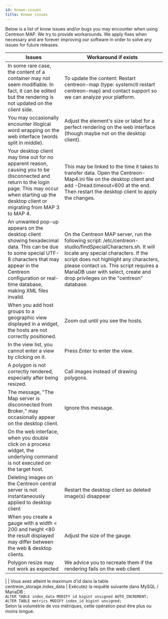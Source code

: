 ```yaml
---
id: known-issues
title: Known issues
---
```


Below is a list of know issues and/or bugs you may encounter when using
Centreon MAP. We try to provide workarounds. We apply fixes when
necessary and are forever improving our software in order to solve any
issues for future releases.

| Issues                                                                                                                                                                                                                     | Workaround if exists                                                                                                                                                                                                                                                                                                    |
|----------------------------------------------------------------------------------------------------------------------------------------------------------------------------------------------------------------------------|-------------------------------------------------------------------------------------------------------------------------------------------------------------------------------------------------------------------------------------------------------------------------------------------------------------------------|
| In some rare case, the content of a container may not seem modifiable. In fact, it can be edited but the rendering is not updated on the client side.                                                                      | To update the content: Restart centreon-map (type: systemctl restart centreon-map) and contact support so we can analyze your platform.                                                                                                                                                                                 |
| You may occasionally encounter illogical word wrapping on the web interface (words split in middle).                                                                                                                       | Adjust the element's size or label for a perfect rendering on the web interface (though maybe not on the desktop client).                                                                                                                                                                                               |
| Your desktop client may time out for no apparent reason, causing you to be disconnected and return to the login page. This may occur when starting up the desktop client or migrating from MAP 3 to MAP 4.                 | This may be linked to the time it takes to transfer data. Open the Centreon-Map4.ini file on the desktop client and add -Dread.timeout=600 at the end. Then restart the desktop client to apply the changes.                                                                                                            |
| An unwanted pop-up appears on the desktop client showing hexadecimal data. This can be due to some special UTF-8 characters that may appear in the Centreon configuration or real-time database, making XML files invalid. | On the Centreon MAP server, run the following script: /etc/centreon-studio/findSpecialCharacters.sh. It will locate any special characters. If the script does not highlight any characters, please contact us. This script requires a MariaDB user with select, create and drop privileges on the "centreon" database. |
| When you add host groups to a geographic view displayed in a widget, the hosts are not correctly positioned.                                                                                                               | Zoom out until you see the hosts.                                                                                                                                                                                                                                                                                       |
| In the view list, you cannot enter a view by clicking on it.                                                                                                                                                               | Press *Enter* to enter the view.                                                                                                                                                                                                                                                                                        |
| A polygon is not correctly rendered, especially after being resized.                                                                                                                                                       | Call images instead of drawing polygons.                                                                                                                                                                                                                                                                                |
| The message, "The Map server is disconnected from Broker," may occasionally appear on the desktop client.                                                                                                                  | Ignore this message.                                                                                                                                                                                                                                                                                                    |
| On the web interface, when you double click on a process widget, the underlying command is not executed on the target host.                                                                                                |                                                                                                                                                                                                                                                                                                                         |
| Deleting images on the Centreon central server is not instantaneously applied to desktop client                                                                                                                            | Restart the desktop client so deleted image(s) disappear                                                                                                                                                                                                                                                                |
| When you create a gauge with a width &lt; 200 and height &lt;80 the result displayed may differ between the web & desktop clients.                                                                                         | Adjust the size of the gauge.                                                                                                                                                                                                                                                                                           |
| Polygon resize may not work as expected                                                                                                                                                                                    | We advice you to recreate them if the rendering fails on the web client
|
| Vous avez atteint le maximum d'id dans la table centreon_storage.index_data | Exécutez la requête suivante dans MySQL / MariaDB :<br /> `ALTER TABLE index_data MODIFY id bigint unsigned AUTO_INCREMENT;`<br /> `ALTER TABLE metrics MODIFY index_id bigint unsigned;`<br /> Selon la volumétrie de vos métriques, cette opération peut être plus ou moins longue.
